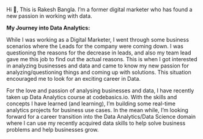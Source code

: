 
Hi 👋, This is Rakesh Bangla. I’m a former digital marketer who has found a new passion in working with data.

**My Journey into Data Analytics:**

While I was working as a Digital Marketer, I went through some business scenarios where the Leads for the company were coming down. I was questioning the reasons for the decrease in leads, and also my team lead gave me this job to find out the actual reasons. This is when I got interested in analyzing businesses and data and came to know my new passion for analyzing/questioning things and coming up with solutions. This situation encouraged me to look for an exciting career in Data.   

For the love and passion of analysing businesses and data, I have recently taken up Data Analytics course at codebasics.io. With the skills and concepts I have learned (and learning), I’m building some real-time analytics projects for business use cases. In the mean while, I’m looking forward for a career transition into the Data Analytics/Data Science domain where I can use my recently acquired data skills to help solve business problems and help businesses grow.   


